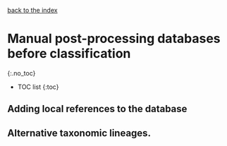 [back to the index](./index.md)

# Manual post-processing databases before classification
{:.no_toc}

* TOC list
{:toc}

## Adding local references to the database

## Alternative taxonomic lineages.

## 
